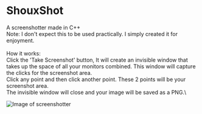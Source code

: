 # ShouxShot
A screenshotter made in C++\
Note: I don't expect this to be used practically. I simply created it for enjoyment.\
\
How it works:\
Click the 'Take Screenshot' button,
It will create an invisible window that takes up the space of all your monitors combined. This window will capture the clicks for the screenshot area.\
Click any point and then click another point. These 2 points will be your screenshot area.\
The invisible window will close and your image will be saved as a PNG.\

![Image of screenshotter](https://i.gyazo.com/97605fa7ff3e52a03368bc86ca2b8cb6.png)